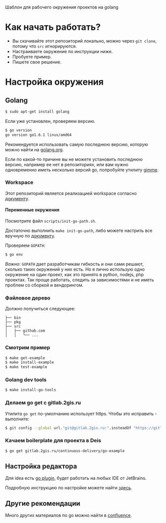 Шаблон для рабочего окружения проектов на golang

# Как начать работать?

- Вы скачивайте этот репозиторий локально, можно через `git clone`, потому что `src` игнорируются.
- Настраиваете окружение по инструкции ниже.
- Пробуете пример.
- Пишете свое решение.

# Настройка окружения

## Golang

```sh
$ sudo apt-get install golang
```

Если уже установлен, проверяем версию.

```sh
$ go version
go version go1.6.1 linux/amd64
```

Рекомендуется использовать самую последнюю версию, которую можно найти на [golang.org][godl].

Если по какой-то причине вы не можете установить последнюю версию, например ее нет в репозиториях, или
вам нужно одновременно иметь несколько версий go, попробуйте утилиту [gimme][gimme].

### Workspace

Этот репозиторий является реализацией workspace согласно [документу][gocode].

#### Переменные окружения

Посмотрите файл `scripts/init-go-path.sh`.

Достаточно выполнить `make init-go-path`, либо можете настрить все вручную по [документу][gocode].

Проверяем `GOPATH`:

```sh
$ go env
```

*Важно*: `GOPATH` дает разработчикам гибкость и они сами решают, сколько таких окружений у них есть.
Но я лично использую одно окружение на один проект, как это принято в python, nodejs, php проектах.
Так проще работать, следить  за зависимостями и не иметь проблем со сборкой и вендорингом.

### Файловое дерево

Должно получиться следующее:

```
├── bin
├── pkg
├── src
│   ├── github.com
│   │   └── ...

```

### Смотрим пример

```sh
$ make get-example
$ make install-example
$ make test-example
```

### Golang dev tools

```sh
$ make install-go-tools
```

### Делаем go get с gitlab.2gis.ru

Утилита `go get` по-умолчанию использует https. Чтобы это исправить - выполните:

```sh
$ git config --global url."git@gitlab.2gis.ru:".insteadOf "https://gitlab.2gis.ru/"
```

### Качаем boilerplate для проекта в Deis

```sh
$ go get gitlab.2gis.ru/continuous-delivery/go-example

```
## Настройка редактора

Для idea есть [go plugin][goplug], будет работать на любых IDE от JetBrains.

Подробную инструкцию по настройке можете найти
[здесь](https://rootpd.com/2016/02/04/setting-up-intellij-idea-for-your-first-golang-project/).

## Другие рекомендации

Много других материалов по go можно найти в [confluence][golang-must-read].

[gocode]: https://golang.org/doc/code.html
[gimme]: https://github.com/travis-ci/gimme
[godl]: https://golang.org/dl/
[goplug]: https://github.com/go-lang-plugin-org/go-lang-idea-plugin

[golang-must-read]: https://github.com/heroku/go-getting-started

